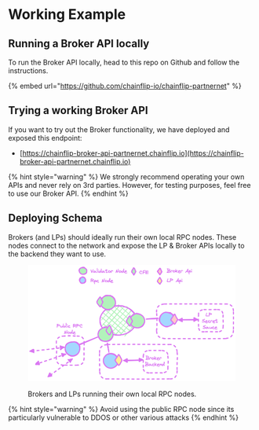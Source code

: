 # Working Example

## Running a Broker API locally

To run the Broker API locally, head to this repo on Github and follow the instructions.

{% embed url="https://github.com/chainflip-io/chainflip-partnernet" %}

## Trying a working Broker API

If you want to try out the Broker functionality, we have deployed and exposed this endpoint:

* [https://chainflip-broker-api-partnernet.chainflip.io](https://chainflip-broker-api-partnernet.chainflip.io)

{% hint style="warning" %}
We strongly recommend operating your own APIs and never rely on 3rd parties. However, for testing purposes, feel free to use our Broker API.
{% endhint %}

## Deploying Schema

Brokers (and LPs) should ideally run their own local RPC nodes. These nodes connect to the network and expose the LP & Broker APIs locally to the backend they want to use.

<figure><img src="../../.gitbook/assets/image.png" alt=""><figcaption><p>Brokers and LPs running their own local RPC nodes.</p></figcaption></figure>

{% hint style="warning" %}
Avoid using the public RPC node since its particularly vulnerable to DDOS or other various attacks
{% endhint %}
